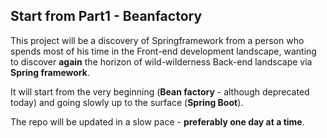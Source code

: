 ## Start from Part1 - Beanfactory

This project will be a discovery of Springframework from a person who spends most of his time in the Front-end development landscape, wanting to discover **again** the horizon of wild-wilderness Back-end landscape via **Spring framework**.

It will start from the very beginning (**Bean factory** - although deprecated today) and going slowly up to the surface (**Spring Boot**).

The repo will be updated in a slow pace - **preferably one day at a time**. 
